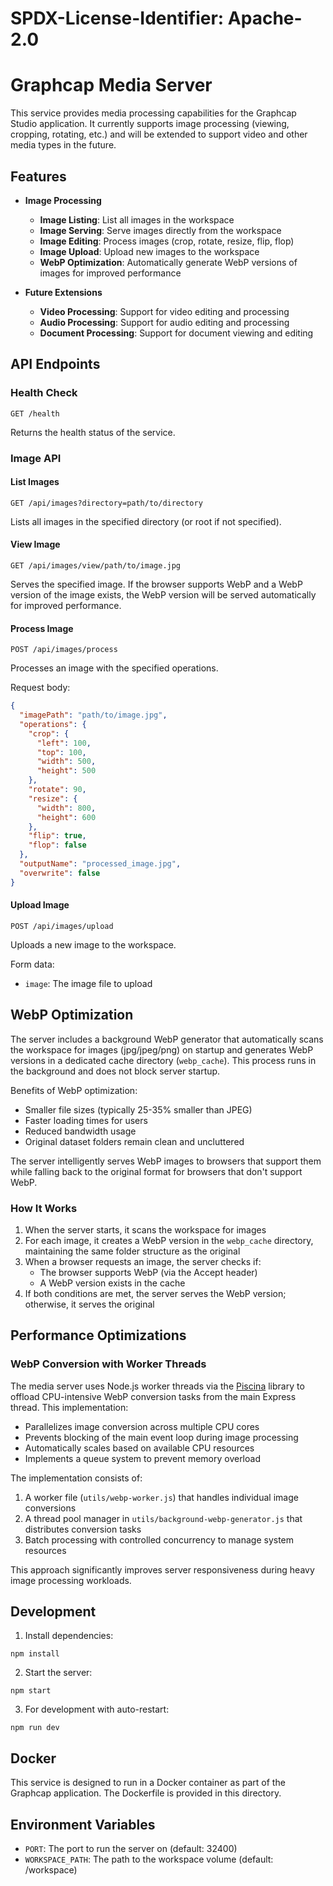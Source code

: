 # SPDX-License-Identifier: Apache-2.0
# Graphcap Media Server

This service provides media processing capabilities for the Graphcap Studio application. It currently supports image processing (viewing, cropping, rotating, etc.) and will be extended to support video and other media types in the future.

## Features

- **Image Processing**
  - **Image Listing**: List all images in the workspace
  - **Image Serving**: Serve images directly from the workspace
  - **Image Editing**: Process images (crop, rotate, resize, flip, flop)
  - **Image Upload**: Upload new images to the workspace
  - **WebP Optimization**: Automatically generate WebP versions of images for improved performance

- **Future Extensions**
  - **Video Processing**: Support for video editing and processing
  - **Audio Processing**: Support for audio editing and processing
  - **Document Processing**: Support for document viewing and editing

## API Endpoints

### Health Check

```
GET /health
```

Returns the health status of the service.

### Image API

#### List Images

```
GET /api/images?directory=path/to/directory
```

Lists all images in the specified directory (or root if not specified).

#### View Image

```
GET /api/images/view/path/to/image.jpg
```

Serves the specified image. If the browser supports WebP and a WebP version of the image exists, the WebP version will be served automatically for improved performance.

#### Process Image

```
POST /api/images/process
```

Processes an image with the specified operations.

Request body:
```json
{
  "imagePath": "path/to/image.jpg",
  "operations": {
    "crop": {
      "left": 100,
      "top": 100,
      "width": 500,
      "height": 500
    },
    "rotate": 90,
    "resize": {
      "width": 800,
      "height": 600
    },
    "flip": true,
    "flop": false
  },
  "outputName": "processed_image.jpg",
  "overwrite": false
}
```

#### Upload Image

```
POST /api/images/upload
```

Uploads a new image to the workspace.

Form data:
- `image`: The image file to upload

## WebP Optimization

The server includes a background WebP generator that automatically scans the workspace for images (jpg/jpeg/png) on startup and generates WebP versions in a dedicated cache directory (`webp_cache`). This process runs in the background and does not block server startup.

Benefits of WebP optimization:
- Smaller file sizes (typically 25-35% smaller than JPEG)
- Faster loading times for users
- Reduced bandwidth usage
- Original dataset folders remain clean and uncluttered

The server intelligently serves WebP images to browsers that support them while falling back to the original format for browsers that don't support WebP.

### How It Works

1. When the server starts, it scans the workspace for images
2. For each image, it creates a WebP version in the `webp_cache` directory, maintaining the same folder structure as the original
3. When a browser requests an image, the server checks if:
   - The browser supports WebP (via the Accept header)
   - A WebP version exists in the cache
4. If both conditions are met, the server serves the WebP version; otherwise, it serves the original

## Performance Optimizations

### WebP Conversion with Worker Threads

The media server uses Node.js worker threads via the [Piscina](https://github.com/piscinajs/piscina) library to offload CPU-intensive WebP conversion tasks from the main Express thread. This implementation:

- Parallelizes image conversion across multiple CPU cores
- Prevents blocking of the main event loop during image processing
- Automatically scales based on available CPU resources
- Implements a queue system to prevent memory overload

The implementation consists of:

1. A worker file (`utils/webp-worker.js`) that handles individual image conversions
2. A thread pool manager in `utils/background-webp-generator.js` that distributes conversion tasks
3. Batch processing with controlled concurrency to manage system resources

This approach significantly improves server responsiveness during heavy image processing workloads.

## Development

1. Install dependencies:
```
npm install
```

2. Start the server:
```
npm start
```

3. For development with auto-restart:
```
npm run dev
```

## Docker

This service is designed to run in a Docker container as part of the Graphcap application. The Dockerfile is provided in this directory.

## Environment Variables

- `PORT`: The port to run the server on (default: 32400)
- `WORKSPACE_PATH`: The path to the workspace volume (default: /workspace) 
